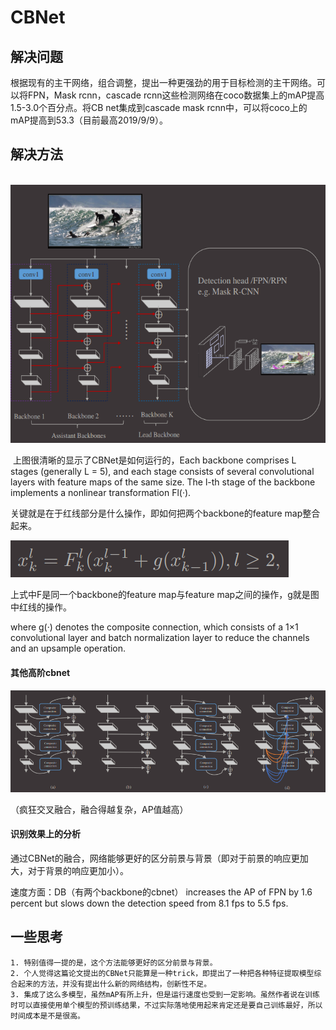 #                            CBNet

[机器之心参考]: https://zhuanlan.zhihu.com/p/83004945

## 解决问题

​	根据现有的主干网络，组合调整，提出一种更强劲的用于目标检测的主干网络。可以将FPN，Mask rcnn，cascade rcnn这些检测网络在coco数据集上的mAP提高1.5-3.0个百分点。将CB net集成到cascade mask rcnn中，可以将coco上的mAP提高到53.3（目前最高2019/9/9）。

## 解决方法

​	![cbnet](../image/cbnet.png)

​	上图很清晰的显示了CBNet是如何运行的，Each backbone comprises L stages (generally L = 5), and each stage consists of several convolutional layers with feature maps of the same size. The l-th stage of the backbone implements a nonlinear transformation Fl(·).

关键就是在于红线部分是什么操作，即如何把两个backbone的feature map整合起来。

![cbnet1](../image/cbnet1.png)

上式中F是同一个backbone的feature map与feature map之间的操作，g就是图中红线的操作。

where g(·) denotes the composite connection, which consists of a 1×1 convolutional layer and batch normalization
layer to reduce the channels and an upsample operation. 

#### 其他高阶cbnet

![cbnet2](../image/cbnet2.png)

（疯狂交叉融合，融合得越复杂，AP值越高）

#### 识别效果上的分析

​	通过CBNet的融合，网络能够更好的区分前景与背景（即对于前景的响应更加大，对于背景的响应更加小）。

速度方面：DB（有两个backbone的cbnet） increases the AP of FPN by 1.6 percent but slows down the detection speed from 8.1 fps to 5.5 fps. 

## 一些思考

	1. 特别值得一提的是，这个方法能够更好的区分前景与背景。
 	2. 个人觉得这篇论文提出的CBNet只能算是一种trick，即提出了一种把各种特征提取模型综合起来的方法，并没有提出什么新的网络结构，创新性不足。
 	3. 集成了这么多模型，虽然mAP有所上升，但是运行速度也受到一定影响。虽然作者说在训练时可以直接使用单个模型的预训练结果，不过实际落地使用起来肯定还是要自己训练最好，所以时间成本是不是很高。